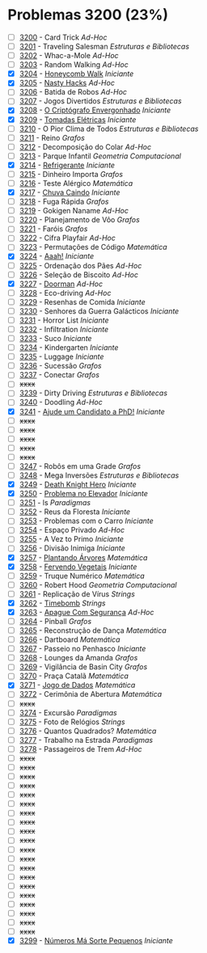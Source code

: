 # Problemas 3200 (23%)

- [ ]  [3200](https://www.beecrowd.com.br/repository/UOJ_3200.html) - Card Trick *Ad-Hoc*
- [ ]  [3201](https://www.beecrowd.com.br/repository/UOJ_3201.html) - Traveling Salesman *Estruturas e Bibliotecas*
- [ ]  [3202](https://www.beecrowd.com.br/repository/UOJ_3202.html) - Whac-a-Mole *Ad-Hoc*
- [ ]  [3203](https://www.beecrowd.com.br/repository/UOJ_3203.html) - Random Walking *Ad-Hoc*
- [x]  [3204](https://www.beecrowd.com.br/repository/UOJ_3204.html) - [Honeycomb Walk](https://github.com/potigol/beecrowd/blob/master/src/3200/3204.poti) *Iniciante*
- [x]  [3205](https://www.beecrowd.com.br/repository/UOJ_3205.html) - [Nasty Hacks](https://github.com/potigol/beecrowd/blob/master/src/3200/3205.poti) *Ad-Hoc*
- [ ]  [3206](https://www.beecrowd.com.br/repository/UOJ_3206.html) - Batida de Robos *Ad-Hoc*
- [ ]  [3207](https://www.beecrowd.com.br/repository/UOJ_3207.html) - Jogos Divertidos *Estruturas e Bibliotecas*
- [x]  [3208](https://www.beecrowd.com.br/repository/UOJ_3208.html) - [O Criptógrafo Envergonhado](https://github.com/potigol/beecrowd/blob/master/src/3200/3208.poti) *Iniciante*
- [x]  [3209](https://www.beecrowd.com.br/repository/UOJ_3209.html) - [Tomadas Elétricas](https://github.com/potigol/beecrowd/blob/master/src/3200/3209.poti) *Iniciante*
- [ ]  [3210](https://www.beecrowd.com.br/repository/UOJ_3210.html) - O Pior Clima de Todos *Estruturas e Bibliotecas*
- [ ]  [3211](https://www.beecrowd.com.br/repository/UOJ_3211.html) - Reino *Grafos*
- [ ]  [3212](https://www.beecrowd.com.br/repository/UOJ_3212.html) - Decomposição do Colar *Ad-Hoc*
- [ ]  [3213](https://www.beecrowd.com.br/repository/UOJ_3213.html) - Parque Infantil *Geometria Computacional*
- [x]  [3214](https://www.beecrowd.com.br/repository/UOJ_3214.html) - [Refrigerante](https://github.com/potigol/beecrowd/blob/master/src/3200/3214.poti) *Iniciante*
- [ ]  [3215](https://www.beecrowd.com.br/repository/UOJ_3215.html) - Dinheiro Importa *Grafos*
- [ ]  [3216](https://www.beecrowd.com.br/repository/UOJ_3216.html) - Teste Alérgico *Matemática*
- [x]  [3217](https://www.beecrowd.com.br/repository/UOJ_3217.html) - [Chuva Caindo](https://github.com/potigol/beecrowd/blob/master/src/3200/3217.poti) *Iniciante*
- [ ]  [3218](https://www.beecrowd.com.br/repository/UOJ_3218.html) - Fuga Rápida *Grafos*
- [ ]  [3219](https://www.beecrowd.com.br/repository/UOJ_3219.html) - Gokigen Naname *Ad-Hoc*
- [ ]  [3220](https://www.beecrowd.com.br/repository/UOJ_3220.html) - Planejamento de Vôo *Grafos*
- [ ]  [3221](https://www.beecrowd.com.br/repository/UOJ_3221.html) - Faróis *Grafos*
- [ ]  [3222](https://www.beecrowd.com.br/repository/UOJ_3222.html) - Cifra Playfair *Ad-Hoc*
- [ ]  [3223](https://www.beecrowd.com.br/repository/UOJ_3223.html) - Permutações de Código *Matemática*
- [x]  [3224](https://www.beecrowd.com.br/repository/UOJ_3224.html) - [Aaah!](https://github.com/potigol/beecrowd/blob/master/src/3200/3224.poti) *Iniciante*
- [ ]  [3225](https://www.beecrowd.com.br/repository/UOJ_3225.html) - Ordenação dos Pães *Ad-Hoc*
- [ ]  [3226](https://www.beecrowd.com.br/repository/UOJ_3226.html) - Seleção de Biscoito *Ad-Hoc*
- [x]  [3227](https://www.beecrowd.com.br/repository/UOJ_3227.html) - [Doorman](https://github.com/potigol/beecrowd/blob/master/src/3200/3227.poti) *Ad-Hoc*
- [ ]  [3228](https://www.beecrowd.com.br/repository/UOJ_3228.html) - Eco-driving *Ad-Hoc*
- [ ]  [3229](https://www.beecrowd.com.br/repository/UOJ_3229.html) - Resenhas de Comida *Iniciante*
- [ ]  [3230](https://www.beecrowd.com.br/repository/UOJ_3230.html) - Senhores da Guerra Galácticos *Iniciante*
- [ ]  [3231](https://www.beecrowd.com.br/repository/UOJ_3231.html) - Horror List *Iniciante*
- [ ]  [3232](https://www.beecrowd.com.br/repository/UOJ_3232.html) - Infiltration *Iniciante*
- [ ]  [3233](https://www.beecrowd.com.br/repository/UOJ_3233.html) - Suco *Iniciante*
- [ ]  [3234](https://www.beecrowd.com.br/repository/UOJ_3234.html) - Kindergarten *Iniciante*
- [ ]  [3235](https://www.beecrowd.com.br/repository/UOJ_3235.html) - Luggage *Iniciante*
- [ ]  [3236](https://www.beecrowd.com.br/repository/UOJ_3236.html) - Sucessão *Grafos*
- [ ]  [3237](https://www.beecrowd.com.br/repository/UOJ_3237.html) - Conectar *Grafos*
- [ ] ~~xxxx~~
- [ ]  [3239](https://www.beecrowd.com.br/repository/UOJ_3239.html) - Dirty Driving *Estruturas e Bibliotecas*
- [ ]  [3240](https://www.beecrowd.com.br/repository/UOJ_3240.html) - Doodling *Ad-Hoc*
- [x]  [3241](https://www.beecrowd.com.br/repository/UOJ_3241.html) - [Ajude um Candidato a PhD!](https://github.com/potigol/beecrowd/blob/master/src/3200/3241.poti) *Iniciante*
- [ ] ~~xxxx~~
- [ ] ~~xxxx~~
- [ ] ~~xxxx~~
- [ ] ~~xxxx~~
- [ ] ~~xxxx~~
- [ ]  [3247](https://www.beecrowd.com.br/repository/UOJ_3247.html) - Robôs em uma Grade *Grafos*
- [ ]  [3248](https://www.beecrowd.com.br/repository/UOJ_3248.html) - Mega Inversões *Estruturas e Bibliotecas*
- [x]  [3249](https://www.beecrowd.com.br/repository/UOJ_3249.html) - [Death Knight Hero](https://github.com/potigol/beecrowd/blob/master/src/3200/3249.poti) *Iniciante*
- [x]  [3250](https://www.beecrowd.com.br/repository/UOJ_3250.html) - [Problema no Elevador](https://github.com/potigol/beecrowd/blob/master/src/3200/3250.poti) *Iniciante*
- [ ]  [3251](https://www.beecrowd.com.br/repository/UOJ_3251.html) - ls *Paradigmas*
- [ ]  [3252](https://www.beecrowd.com.br/repository/UOJ_3252.html) - Reus da Floresta *Iniciante*
- [ ]  [3253](https://www.beecrowd.com.br/repository/UOJ_3253.html) - Problemas com o Carro *Iniciante*
- [ ]  [3254](https://www.beecrowd.com.br/repository/UOJ_3254.html) - Espaço Privado *Ad-Hoc*
- [ ]  [3255](https://www.beecrowd.com.br/repository/UOJ_3255.html) - A Vez to Primo *Iniciante*
- [ ]  [3256](https://www.beecrowd.com.br/repository/UOJ_3256.html) - Divisão Inimiga *Iniciante*
- [x]  [3257](https://www.beecrowd.com.br/repository/UOJ_3257.html) - [Plantando Árvores](https://github.com/potigol/beecrowd/blob/master/src/3200/3257.poti) *Matemática*
- [x]  [3258](https://www.beecrowd.com.br/repository/UOJ_3258.html) - [Fervendo Vegetais](https://github.com/potigol/beecrowd/blob/master/src/3200/3258.poti) *Iniciante*
- [ ]  [3259](https://www.beecrowd.com.br/repository/UOJ_3259.html) - Truque Numérico *Matemática*
- [ ]  [3260](https://www.beecrowd.com.br/repository/UOJ_3260.html) - Robert Hood *Geometria Computacional*
- [ ]  [3261](https://www.beecrowd.com.br/repository/UOJ_3261.html) - Replicação de Vírus *Strings*
- [x]  [3262](https://www.beecrowd.com.br/repository/UOJ_3262.html) - [Timebomb](https://github.com/potigol/beecrowd/blob/master/src/3200/3262.poti) *Strings*
- [x]  [3263](https://www.beecrowd.com.br/repository/UOJ_3263.html) - [Apague Com Segurança](https://github.com/potigol/beecrowd/blob/master/src/3200/3263.poti) *Ad-Hoc*
- [ ]  [3264](https://www.beecrowd.com.br/repository/UOJ_3264.html) - Pinball *Grafos*
- [ ]  [3265](https://www.beecrowd.com.br/repository/UOJ_3265.html) - Reconstrução de Dança *Matemática*
- [ ]  [3266](https://www.beecrowd.com.br/repository/UOJ_3266.html) - Dartboard *Matemática*
- [ ]  [3267](https://www.beecrowd.com.br/repository/UOJ_3267.html) - Passeio no Penhasco *Iniciante*
- [ ]  [3268](https://www.beecrowd.com.br/repository/UOJ_3268.html) - Lounges da Amanda *Grafos*
- [ ]  [3269](https://www.beecrowd.com.br/repository/UOJ_3269.html) - Vigilância de Basin City *Grafos*
- [ ]  [3270](https://www.beecrowd.com.br/repository/UOJ_3270.html) - Praça Catalã *Matemática*
- [x]  [3271](https://www.beecrowd.com.br/repository/UOJ_3271.html) - [Jogo de Dados](https://github.com/potigol/beecrowd/blob/master/src/3200/3271.poti) *Matemática*
- [ ]  [3272](https://www.beecrowd.com.br/repository/UOJ_3272.html) - Cerimônia de Abertura *Matemática*
- [ ] ~~xxxx~~
- [ ]  [3274](https://www.beecrowd.com.br/repository/UOJ_3274.html) - Excursão *Paradigmas*
- [ ]  [3275](https://www.beecrowd.com.br/repository/UOJ_3275.html) - Foto de Relógios *Strings*
- [ ]  [3276](https://www.beecrowd.com.br/repository/UOJ_3276.html) - Quantos Quadrados? *Matemática*
- [ ]  [3277](https://www.beecrowd.com.br/repository/UOJ_3277.html) - Trabalho na Estrada *Paradigmas*
- [ ]  [3278](https://www.beecrowd.com.br/repository/UOJ_3278.html) - Passageiros de Trem *Ad-Hoc*
- [ ] ~~xxxx~~
- [ ] ~~xxxx~~
- [ ] ~~xxxx~~
- [ ] ~~xxxx~~
- [ ] ~~xxxx~~
- [ ] ~~xxxx~~
- [ ] ~~xxxx~~
- [ ] ~~xxxx~~
- [ ] ~~xxxx~~
- [ ] ~~xxxx~~
- [ ] ~~xxxx~~
- [ ] ~~xxxx~~
- [ ] ~~xxxx~~
- [ ] ~~xxxx~~
- [ ] ~~xxxx~~
- [ ] ~~xxxx~~
- [ ] ~~xxxx~~
- [ ] ~~xxxx~~
- [ ] ~~xxxx~~
- [ ] ~~xxxx~~
- [x]  [3299](https://www.beecrowd.com.br/repository/UOJ_3299.html) - [Números Má Sorte Pequenos](https://github.com/potigol/beecrowd/blob/master/src/3200/3299.poti) *Iniciante*